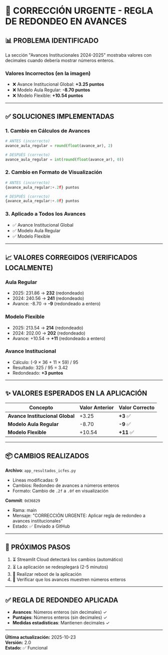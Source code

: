 # 🔧 CORRECCIÓN URGENTE - REGLA DE REDONDEO EN AVANCES

## 📊 PROBLEMA IDENTIFICADO

La sección "Avances Institucionales 2024-2025" mostraba valores con decimales cuando debería mostrar números enteros.

### Valores Incorrectos (en la imagen)
- ❌ Avance Institucional Global: **+3.25 puntos**
- ❌ Modelo Aula Regular: **-8.70 puntos**
- ❌ Modelo Flexible: **+10.54 puntos**

---

## ✅ SOLUCIONES IMPLEMENTADAS

### 1. Cambio en Cálculos de Avances
```python
# ANTES (incorrecto)
avance_aula_regular = round(float(avance_ar), 2)

# DESPUÉS (correcto)
avance_aula_regular = int(round(float(avance_ar), 0))
```

### 2. Cambio en Formato de Visualización
```python
# ANTES (incorrecto)
{avance_aula_regular:+.2f} puntos

# DESPUÉS (correcto)
{avance_aula_regular:+.0f} puntos
```

### 3. Aplicado a Todos los Avances
- ✅ Avance Institucional Global
- ✅ Modelo Aula Regular
- ✅ Modelo Flexible

---

## 📈 VALORES CORREGIDOS (VERIFICADOS LOCALMENTE)

### Aula Regular
- 2025: 231.86 → **232** (redondeado)
- 2024: 240.56 → **241** (redondeado)
- Avance: -8.70 → **-9** (redondeado a entero)

### Modelo Flexible
- 2025: 213.54 → **214** (redondeado)
- 2024: 202.00 → **202** (redondeado)
- Avance: +10.54 → **+11** (redondeado a entero)

### Avance Institucional
- Cálculo: (-9 × 36 + 11 × 59) / 95
- Resultado: 325 / 95 = 3.42
- Redondeado: **+3 puntos**

---

## ✨ VALORES ESPERADOS EN LA APLICACIÓN

| Concepto | Valor Anterior | Valor Correcto |
|----------|---|---|
| **Avance Institucional Global** | +3.25 | **+3** ✅ |
| **Modelo Aula Regular** | -8.70 | **-9** ✅ |
| **Modelo Flexible** | +10.54 | **+11** ✅ |

---

## 📦 CAMBIOS REALIZADOS

**Archivo**: `app_resultados_icfes.py`
- Líneas modificadas: 9
- Cambios: Redondeo de avances a números enteros
- Formato: Cambio de `.2f` a `.0f` en visualización

**Commit**: `0d36829`
- Rama: main
- Mensaje: "CORRECCIÓN URGENTE: Aplicar regla de redondeo a avances institucionales"
- Estado: ✅ Enviado a GitHub

---

## 🚀 PRÓXIMOS PASOS

1. ⏳ Streamlit Cloud detectará los cambios (automático)
2. ⏳ La aplicación se redesplegará (2-5 minutos)
3. 👤 Realizar reboot de la aplicación
4. 👤 Verificar que los avances muestren números enteros

---

## ✅ REGLA DE REDONDEO APLICADA

- **Avances**: Números enteros (sin decimales) ✓
- **Puntajes**: Números enteros (sin decimales) ✓
- **Medidas estadísticas**: Mantienen decimales ✓



---

**Última actualización:** 2025-10-23  
**Versión:** 2.0  
**Estado:** ✅ Funcional
